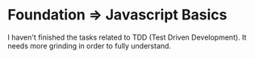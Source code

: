 # Foundation => Javascript Basics

I haven't finished the tasks related to TDD (Test Driven Development).
It needs more grinding in order to fully understand.
